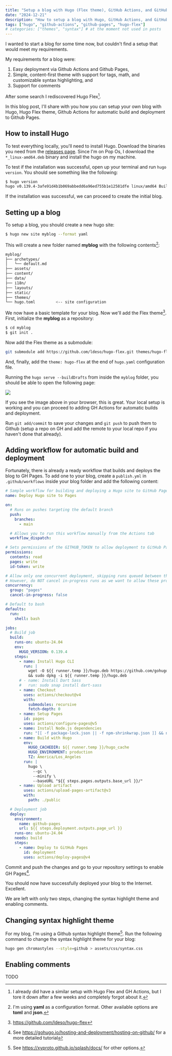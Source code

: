 ```yaml
---
title: "Setup a blog with Hugo (Flex theme), GitHub Actions, and GitHub Pages"
date: "2024-12-21"
description: "How to setup a blog with Hugo, GitHub Actions, and GitHub Pages."
tags: ["hugo", "github-actions", "github-pages", "hugo-flex"]
# categories: ["themes", "syntax"] # at the moment not used in posts
---
```


I wanted to start a blog for some time now, but couldn't find a setup that would
meet my requirements.

My requirements for a blog were:

1. Easy deployment via Github Actions and Github Pages,
2. Simple, content-first theme with support for tags, math, and customizable syntax highlighting, and
3. Support for comments

After some search I rediscovered Hugo Flex[^1].

In this blog post, I'll share with you how you can setup your own blog with Hugo, Hugo Flex theme,
Github Actions for automatic build and deployment to Github Pages.

## How to install Hugo

To test everything locally, you'll need to install Hugo. Download the binaries you need from the
[releases page](https://github.com/gohugoio/hugo/releases). Since I'm on Pop Os, I download the `*_linux-amd64.deb`
binary and install the hugo on my machine.

To test if the installation was successful, open up your terminal and run `hugo version`. You should see
something like the following:

```bash
$ hugo version
hugo v0.139.4-3afe91d4b1b069abbedd6a96ed755b1e12581dfe linux/amd64 BuildDate=2024-12-09T17:45:23Z VendorInfo=gohugoio
```

If the installation was successful, we can proceed to create the initial blog.

## Setting up a blog

To setup a blog, you should create a new hugo site:

```bash
$ hugo new site myblog --format yaml
```

This will create a new folder named **myblog** with the following contents[^2]:

```bash
myblog/
├── archetypes/
│   └── default.md
├── assets/
├── content/
├── data/
├── i18n/
├── layouts/
├── static/
├── themes/
└── hugo.toml         <-- site configuration
```

We now have a basic template for your blog. Now we'll add the Flex theme[^3].
First, initialize the **myblog** as a repository:

```bash
$ cd myblog
$ git init .
```

Now add the Flex theme as a submodule:

```bash
git submodule add https://github.com/ldeso/hugo-flex.git themes/hugo-flex
```

And, finally, add the `theme: hugo-flex` at the end of `hugo.yaml` configuration file.

Running the `hugo serve --buildDrafts` from inside the `myblog` folder, you
should be able to open the following page:

![](/basic_blog.png)

If you see the image above in your browser, this is great. Your local setup
is working and you can proceed to adding GH Actions for automatic builds and deployment.

Run `git add/commit` to save your changes and `git push` to push them to Github
(setup a repo on GH and add the remote to your local repo if you haven't done that already).

## Adding workflow for automatic build and deployment

Fortunately, there is already a ready workflow that builds and deploys the
blog to GH Pages. To add one to your blog, create a `publish.yml` in `.github/workflows`
inside your blog folder and add the following content:

```yaml
# Sample workflow for building and deploying a Hugo site to GitHub Pages
name: Deploy Hugo site to Pages

on:
  # Runs on pushes targeting the default branch
  push:
    branches:
      - main

  # Allows you to run this workflow manually from the Actions tab
  workflow_dispatch:

# Sets permissions of the GITHUB_TOKEN to allow deployment to GitHub Pages
permissions:
  contents: read
  pages: write
  id-token: write

# Allow only one concurrent deployment, skipping runs queued between the run in-progress and latest queued.
# However, do NOT cancel in-progress runs as we want to allow these production deployments to complete.
concurrency:
  group: "pages"
  cancel-in-progress: false

# Default to bash
defaults:
  run:
    shell: bash

jobs:
  # Build job
  build:
    runs-on: ubuntu-24.04
    env:
      HUGO_VERSION: 0.139.4
    steps:
      - name: Install Hugo CLI
        run: |
          wget -O ${{ runner.temp }}/hugo.deb https://github.com/gohugoio/hugo/releases/download/v${HUGO_VERSION}/hugo_extended_${HUGO_VERSION}_linux-amd64.deb \
          && sudo dpkg -i ${{ runner.temp }}/hugo.deb          
      # - name: Install Dart Sass
      #   run: sudo snap install dart-sass
      - name: Checkout
        uses: actions/checkout@v4
        with:
          submodules: recursive
          fetch-depth: 0
      - name: Setup Pages
        id: pages
        uses: actions/configure-pages@v5
      - name: Install Node.js dependencies
        run: "[[ -f package-lock.json || -f npm-shrinkwrap.json ]] && npm ci || true"
      - name: Build with Hugo
        env:
          HUGO_CACHEDIR: ${{ runner.temp }}/hugo_cache
          HUGO_ENVIRONMENT: production
          TZ: America/Los_Angeles
        run: |
          hugo \
            --gc \
            --minify \
            --baseURL "${{ steps.pages.outputs.base_url }}/"          
      - name: Upload artifact
        uses: actions/upload-pages-artifact@v3
        with:
          path: ./public

  # Deployment job
  deploy:
    environment:
      name: github-pages
      url: ${{ steps.deployment.outputs.page_url }}
    runs-on: ubuntu-24.04
    needs: build
    steps:
      - name: Deploy to GitHub Pages
        id: deployment
        uses: actions/deploy-pages@v4
```

Commit and push the changes and go to your repository settings to enable GH
Pages[^4].

You should now have successfully deployed your blog to the Internet. Excellent.

We are left with only two steps, changing the syntax highlight theme and
enabling comments.

## Changing syntax highlight theme

For my blog, I'm using a Github syntax highlight theme[^5]. Run the following
command to change the syntax highlight theme for your blog:

```bash
hugo gen chromastyles --style=github > assets/css/syntax.css
```

## Enabling comments

TODO

<!-- utterances or giscus -->

[^1]: I already did have a similar setup with Hugo Flex and GH Actions, but I tore it down after a few weeks and completely forgot about it.
[^2]: I'm using **yaml** as a configuration format. Other available options are **toml** and **json**.
[^3]: https://github.com/ldeso/hugo-flex
[^4]: See https://gohugo.io/hosting-and-deployment/hosting-on-github/ for a more detailed tutorial
[^5]: See https://xyproto.github.io/splash/docs/ for other options.

